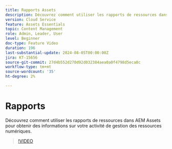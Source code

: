 ```yaml
---
title: Rapports Assets
description: Découvrez comment utiliser les rapports de ressources dans AEM Assets pour obtenir des informations sur votre activité de gestion des ressources numériques.
version: Cloud Service
feature: Assets Essentials
topic: Content Management
role: Admin, Leader, User
level: Beginner
doc-type: Feature Video
duration: 196
last-substantial-update: 2024-08-05T00:00:00Z
jira: KT-15656
source-git-commit: 27d4b552d270d92d032384aea0a0f4798d5eca8c
workflow-type: tm+mt
source-wordcount: '35'
ht-degree: 2%

---
```



# Rapports

Découvrez comment utiliser les rapports de ressources dans AEM Assets pour obtenir des informations sur votre activité de gestion des ressources numériques.

>[!VIDEO](https://video.tv.adobe.com/v/3432496/?learn=on)
